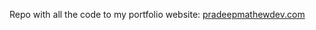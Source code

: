 Repo with all the code to my portfolio website: [pradeepmathewdev.com](https://pradeepmathewdev.com/)
